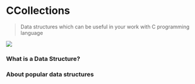 # CCollections
> Data structures which can be useful in your work with C programming language

![](https://www.edjio.com/images/course-logo/c-and-data-structures.png)


### What is a Data Structure?
> 

### About popular data structures
> 
